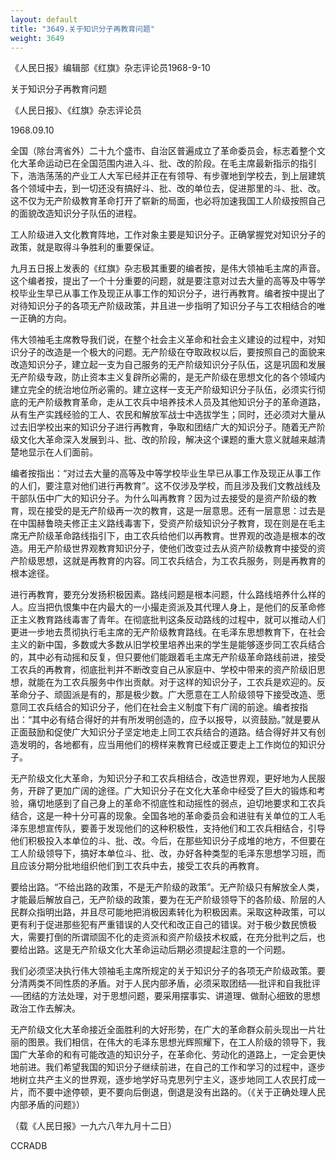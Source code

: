 ```yaml
---
layout: default
title: "3649.关于知识分子再教育问题"
weight: 3649
---
```


《人民日报》编辑部《红旗》杂志评论员1968-9-10

关于知识分子再教育问题

《人民日报》、《红旗》杂志评论员

1968.09.10

全国（除台湾省外）二十九个盛市、自治区普遍成立了革命委员会，标志着整个文化大革命运动已在全国范围内进入斗、批、改的阶段。在毛主席最新指示的指引下，浩浩荡荡的产业工人大军已经并正在有领导、有步骤地到学校去，到上层建筑各个领域中去，到一切还没有搞好斗、批、改的单位去，促进那里的斗、批、改。这不仅为无产阶级教育革命打开了崭新的局面，也必将加速我国工人阶级按照自己的面貌改造知识分子队伍的进程。

工人阶级进入文化教育阵地，工作对象主要是知识分子。正确掌握党对知识分子的政策，就是取得斗争胜利的重要保证。

九月五日报上发表的《红旗》杂志极其重要的编者按，是伟大领袖毛主席的声音。这个编者按，提出了一个十分重要的问题，就是要注意对过去大量的高等及中等学校毕业生早已从事工作及现正从事工作的知识分子，进行再教育。编者按中提出了对待知识分子的各项无产阶级政策，并且进一步指明了知识分子与工农相结合的唯一正确的方向。

伟大领袖毛主席教导我们说，在整个社会主义革命和社会主义建设的过程中，对知识分子的改造是一个极大的问题。无产阶级在夺取政权以后，要按照自己的面貌来改造知识分子，建立起一支为自己服务的无产阶级知识分子队伍，这是巩固和发展无产阶级专政，防止资本主义复辟所必需的，是无产阶级在思想文化的各个领域内建立完全的统治地位所必需的。建立这样一支无产阶级知识分子队伍，必须实行彻底的无产阶级教育革命，走从工农兵中培养技术人员及其他知识分子的革命道路，从有生产实践经验的工人、农民和解放军战士中选拔学生；同时，还必须对大量从过去旧学校出来的知识分子进行再教育，争取和团结广大的知识分子。随着无产阶级文化大革命深入发展到斗、批、改的阶段，解决这个课题的重大意义就越来越清楚地显示在人们面前。

编者按指出：“对过去大量的高等及中等学校毕业生早已从事工作及现正从事工作的人们，要注意对他们进行再教育”。这不仅涉及学校，而且涉及我们文教战线及干部队伍中广大的知识分子。为什么叫再教育？因为过去接受的是资产阶级的教育，现在接受的是无产阶级再一次的教育，这是一层意思。还有一层意思：过去是在中国赫鲁晓夫修正主义路线毒害下，受资产阶级知识分子教育，现在则是在毛主席无产阶级革命路线指引下，由工农兵给他们以再教育。世界观的改造是根本的改造。用无产阶级世界观教育知识分子，使他们改变过去从资产阶级教育中接受的资产阶级思想，这就是再教育的内容。同工农兵结合，为工农兵服务，则是再教育的根本途径。

进行再教育，要充分发扬积极因素。路线问题是根本问题，什么路线培养什么样的人。应当把仇恨集中在内最大的一小撮走资派及其代理人身上，是他们的反革命修正主义教育路线毒害了青年。在彻底批判这条反动路线的过程中，就可以推动人们更进一步地去贯彻执行毛主席的无产阶级教育路线。在毛泽东思想教育下，在社会主义的新中国，多数或大多数从旧学校里培养出来的学生是能够逐步同工农兵结合的，其中必有动摇和反复，但只要他们能跟着毛主席无产阶级革命路线前进，接受工农兵的再教育，彻底批判并不断改变自己从家庭中、学校中带来的资产阶级旧思想，就能在为工农兵服务中作出贡献。对于这样的知识分子，工农兵是欢迎的。反革命分子、顽固派是有的，那是极少数。广大愿意在工人阶级领导下接受改造、愿意同工农兵结合的知识分子，他们在社会主义制度下有广阔的前途。编者按指出：“其中必有结合得好的并有所发明创造的，应予以报导，以资鼓励。”就是要从正面鼓励和促使广大知识分子坚定地走上同工农兵结合的道路。结合得好并又有创造发明的，各地都有，应当用他们的榜样来教育已经或正要走上工作岗位的知识分子。

无产阶级文化大革命，为知识分子和工农兵相结合，改造世界观，更好地为人民服务，开辟了更加广阔的途径。广大知识分子在文化大革命中经受了巨大的锻炼和考验，痛切地感到了自己身上的革命不彻底性和动摇性的弱点，迫切地要求和工农兵结合，这是一种十分可喜的现象。全国各地的革命委员会和进驻有关单位的工人毛泽东思想宣传队，要善于发现他们的这种积极性，支持他们和工农兵相结合，引导他们积极投入本单位的斗、批、改。今后，在那些知识分子成堆的地方，不但要在工人阶级领导下，搞好本单位斗、批、改，办好各种类型的毛泽东思想学习班，而且应该分期分批地组织他们到工农兵中去，接受工农兵的再教育。

要给出路。“不给出路的政策，不是无产阶级的政策”。无产阶级只有解放全人类，才能最后解放自己，无产阶级的政策，要为在无产阶级领导下的各阶级、阶层的人民群众指明出路，并且尽可能地把消极因素转化为积极因素。采取这种政策，可以更有利于促进那些犯有严重错误的人交代和改正自己的错误。对于极少数民愤极大，需要打倒的所谓顽固不化的走资派和资产阶级技术权威，在充分批判之后，也要给出路。这是无产阶级文化大革命运动后期必须提起注意的一个问题。

我们必须坚决执行伟大领袖毛主席所规定的关于知识分子的各项无产阶级政策。要分清两类不同性质的矛盾。对于人民内部矛盾，必须采取团结──批评和自我批评──团结的方法处理，对于思想问题，要采用摆事实、讲道理、做耐心细致的思想政治工作去解决。

无产阶级文化大革命接近全面胜利的大好形势，在广大的革命群众前头现出一片壮丽的图景。我们相信，在伟大的毛泽东思想光辉照耀下，在工人阶级的领导下，我国广大革命的和有可能改造的知识分子，在革命化、劳动化的道路上，一定会更快地前进。我们希望我国的知识分子继续前进，在自己的工作和学习的过程中，逐步地树立共产主义的世界观，逐步地学好马克思列宁主义，逐步地同工人农民打成一片，而不要中途停顿，更不要向后倒退，倒退是没有出路的。（《关于正确处理人民内部矛盾的问题》）

（载《人民日报》一九六八年九月十二日）

CCRADB

